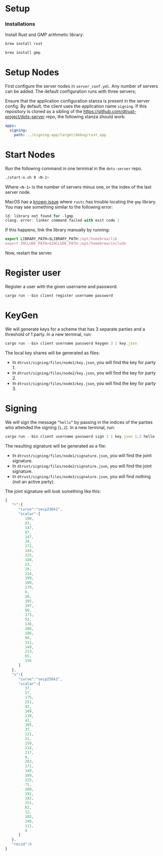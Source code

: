 # Setup

### Installations

Install Rust and GMP arithmetic library:

```jsx
brew install rust
```

```jsx
brew install gmp
```

# Setup Nodes
First configure the server nodes in `server_conf.yml`. Any number of servers can be added. The default configuration runs with three servers;

Ensure that the application configuration stanza is present in the server config. By default, the client uses the application name `signing`. If this repository is cloned as a sibling of the <https://github.com/dtrust-project/dots-server> repo, the following stanza should work:

```yaml
apps:
  signing:
    path: ../signing-app/target/debug/rust_app
```

# Start Nodes
Run the following command in one terminal in the `dots-server` repo.
```bash
./start-n.sh 0 <N-1>
```

Where `<N-1>` is the number of servers minus one, or the index of the last server node.

MacOS has a [known issue](https://github.com/ZenGo-X/multi-party-ecdsa/issues/66) where `rustc` has trouble locating the `gmp` library. You may see something similar to the following error:

```jsx
ld: library not found for -lgmp
clang: error: linker command failed with exit code 1
```

If this happens, link the library manually by running:

```jsx
export LIBRARY_PATH=$LIBRARY_PATH:/opt/homebrew/lib
export INCLUDE_PATH=$INCLUDE_PATH:/opt/homebrew/include
```
Now, restart the server.

# Register user
Register a user with the given username and password.
```jsx
cargo run --bin client register username password
```

# KeyGen
We will generate keys for a scheme that has 3 separate parties and a threshold of 1 party. In a new terminal, run:

```jsx
cargo run --bin client username password keygen 3 1 key.json
```
The local key shares will be generated as files:
- In `dtrust/signing/files/node1/key.json`, you will find the key for party 1.
- In `dtrust/signing/files/node2/key.json`, you will find the key for party 2.
- In `dtrust/signing/files/node3/key.json`, you will find the key for party 3.

# Signing

We will sign the message `“hello”` by passing in the indices of the parties who attended the signing (`1,2`). In a new terminal, run:

```jsx
cargo run --bin client username password sign 3 1 key.json 1,2 hello
```
The resulting signature will be generated as a file:
- In `dtrust/signing/files/node1/signature.json`, you will find the joint signature.
- In `dtrust/signing/files/node2/signature.json`, you will find the joint signature.
- In `dtrust/signing/files/node3/signature.json`, you will find nothing (not an active party).

The joint signature will look something like this:
```jsx
{
   "r":{
      "curve":"secp256k1",
      "scalar":[
         190,
         83,
         147,
         97,
         147,
         24,
         171,
         144,
         225,
         140,
         23,
         29,
         224,
         199,
         108,
         179,
         0,
         20,
         105,
         197,
         99,
         173,
         52,
         136,
         166,
         196,
         94,
         151,
         149,
         223,
         65,
         156
      ]
   },
   "s":{
      "curve":"secp256k1",
      "scalar":[
         37,
         27,
         175,
         251,
         42,
         109,
         130,
         42,
         185,
         37,
         121,
         21,
         159,
         214,
         217,
         8,
         203,
         171,
         149,
         109,
         225,
         71,
         100,
         192,
         182,
         251,
         82,
         12,
         103,
         249,
         111,
         4
      ]
   },
   "recid":0
}
```
